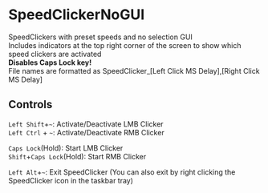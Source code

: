 # SpeedClickerNoGUI
SpeedClickers with preset speeds and no selection GUI\
Includes indicators at the top right corner of the screen to show which speed clickers are activated\
**Disables Caps Lock key!**\
File names are formatted as SpeedClicker_[Left Click MS Delay],[Right Click MS Delay]

## Controls
`Left Shift`+`~`: Activate/Deactivate LMB Clicker\
`Left Ctrl` + `~`: Activate/Deactivate RMB Clicker

`Caps Lock`(Hold): Start LMB Clicker\
`Shift`+`Caps Lock`(Hold): Start RMB Clicker

`Left Alt`+`~`: Exit SpeedClicker (You can also exit by right clicking the SpeedClicker icon in the taskbar tray)
